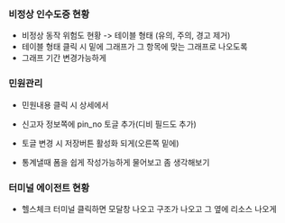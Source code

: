 
### 비정상 인수도증 현황
- 비정상 동작 위험도 현황 -> 테이블 형태 (유의, 주의, 경고 제거)
- 테이블 형태 클릭 시 밑에 그래프가 그 항목에 맞는 그래프로 나오도록
- 그래프 기간 변경가능하게

### 민원관리
- 민원내용 클릭 시 상세에서
- 신고자 정보쪽에 pin_no 토글 추가(디비 필드도 추가)
- 토글 변경 시 저장버튼 활성화 되게(오른쪽 밑에)

- 통계낼때 폼을 쉽게 작성가능하게 물어보고 좀 생각해보기

### 터미널 에이전트 현황
- 헬스체크 터미널 클릭하면 모달창 나오고 구조가 나오고 그 옆에 리소스 나오게